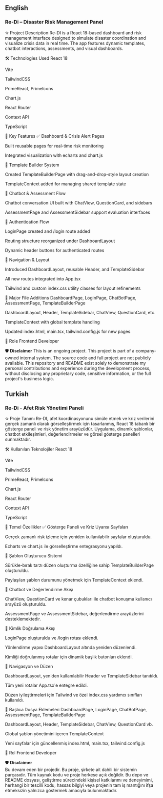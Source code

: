 ## English

### Re-Di – Disaster Risk Management Panel
✫ Project Description
Re-DI is a React 18-based dashboard and risk management interface designed to simulate disaster coordination and visualize crisis data in real time. The app features dynamic templates, chatbot interactions, assessments, and visual dashboards.

🛠️ Technologies Used
React 18

Vite

TailwindCSS

PrimeReact, PrimeIcons

Chart.js

React Router

Context API

TypeScript

🚀 Key Features
✅ Dashboard & Crisis Alert Pages

Built reusable pages for real-time risk monitoring

Integrated visualization with echarts and chart.js

🧱 Template Builder System

Created TemplateBuilderPage with drag-and-drop-style layout creation

TemplateContext added for managing shared template state

💬 Chatbot & Assessment Flow

Chatbot conversation UI built with ChatView, QuestionCard, and sidebars

AssessmentPage and AssessmentSidebar support evaluation interfaces

🔐 Authentication Flow

LoginPage created and /login route added

Routing structure reorganized under DashboardLayout

Dynamic header buttons for authenticated routes

🧭 Navigation & Layout

Introduced DashboardLayout, reusable Header, and TemplateSidebar

All new routes integrated into App.tsx

Tailwind and custom index.css utility classes for layout refinements

📁 Major File Additions
DashboardPage, LoginPage, ChatBotPage, AssessmentPage, TemplateBuilderPage

DashboardLayout, Header, TemplateSidebar, ChatView, QuestionCard, etc.

TemplateContext with global template handling

Updated index.html, main.tsx, tailwind.config.js for new pages

💼 Role
Frontend Developer

🛡️ **Disclaimer** 
This is an ongoing project.
This project is part of a company-owned internal system.
The source code and full project are not publicly available.
This repository and README exist solely to demonstrate my personal contributions and experience during the development process, without disclosing any proprietary code, sensitive information, or the full project's business logic.


## Turkish

### Re-Di - Afet Risk Yönetimi Paneli

✫ Proje Tanımı
Re-DI, afet koordinasyonunu simüle etmek ve kriz verilerini gerçek zamanlı olarak görselleştirmek için tasarlanmış, React 18 tabanlı bir gösterge paneli ve risk yönetim arayüzüdür. Uygulama, dinamik şablonlar, chatbot etkileşimleri, değerlendirmeler ve görsel gösterge panelleri sunmaktadır.

🛠️ Kullanılan Teknolojiler
React 18

Vite

TailwindCSS

PrimeReact, PrimeIcons

Chart.js

React Router

Context API

TypeScript

🚀 Temel Özellikler
✅ Gösterge Paneli ve Kriz Uyarısı Sayfaları

Gerçek zamanlı risk izleme için yeniden kullanılabilir sayfalar oluşturuldu.

Echarts ve chart.js ile görselleştirme entegrasyonu yapıldı.

🧱 Şablon Oluşturucu Sistemi

Sürükle-bırak tarzı düzen oluşturma özelliğine sahip TemplateBuilderPage oluşturuldu.

Paylaşılan şablon durumunu yönetmek için TemplateContext eklendi.

💬 Chatbot ve Değerlendirme Akışı

ChatView, QuestionCard ve kenar çubukları ile chatbot konuşma kullanıcı arayüzü oluşturuldu.

AssessmentPage ve AssessmentSidebar, değerlendirme arayüzlerini desteklemektedir.

🔐 Kimlik Doğrulama Akışı

LoginPage oluşturuldu ve /login rotası eklendi.

Yönlendirme yapısı DashboardLayout altında yeniden düzenlendi.

Kimliği doğrulanmış rotalar için dinamik başlık butonları eklendi.

🧭 Navigasyon ve Düzen

DashboardLayout, yeniden kullanılabilir Header ve TemplateSidebar tanıtıldı.

Tüm yeni rotalar App.tsx'e entegre edildi.

Düzen iyileştirmeleri için Tailwind ve özel index.css yardımcı sınıfları kullanıldı.

📁 Başlıca Dosya Eklemeleri
DashboardPage, LoginPage, ChatBotPage, AssessmentPage, TemplateBuilderPage

DashboardLayout, Header, TemplateSidebar, ChatView, QuestionCard vb.

Global şablon yönetimini içeren TemplateContext

Yeni sayfalar için güncellenmiş index.html, main.tsx, tailwind.config.js

💼 Rol
Frontend Developer

🛡️ **Disclaimer**  
Bu devam eden bir projedir.
Bu proje, şirkete ait dahili bir sistemin parçasıdır.
Tüm kaynak kodu ve proje herkese açık değildir.
Bu depo ve README dosyası, geliştirme sürecindeki kişisel katkılarımı ve deneyimimi, herhangi bir tescilli kodu, hassas bilgiyi veya projenin tam iş mantığını ifşa etmeksizin yalnızca göstermek amacıyla bulunmaktadır.

